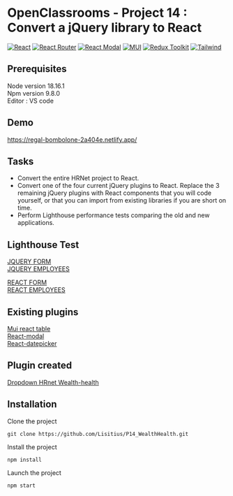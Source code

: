 # OpenClassrooms - Project 14 : Convert a jQuery library to React

[![React](https://img.shields.io/badge/React-18.2.0-9cf)](https://fr.reactjs.org/)
[![React Router](https://img.shields.io/badge/React--router--dom-6.14.0-red)](https://reactrouter.com/en/main)
[![React Modal](https://img.shields.io/badge/React--modal-30.1.0-green)](https://www.npmjs.com/package/react-modal)
[![MUI](https://img.shields.io/badge/MUI-5.14.18-pink)](https://mui.com/material-ui/)
[![Redux Toolkit](https://img.shields.io/badge/ReduxToolkit-1.9.7-purple)](https://redux-toolkit.js.org/)
[![Tailwind](https://img.shields.io/badge/Tailwind-3.3.3-blue)](https://tailwindcss.com/)

## Prerequisites

Node version 18.16.1  
Npm version 9.8.0  
Editor : VS code

## Demo

https://regal-bombolone-2a404e.netlify.app/

## Tasks

- Convert the entire HRNet project to React.
- Convert one of the four current jQuery plugins to React. Replace the 3 remaining jQuery plugins with React components that you will code yourself, or that you can import from existing libraries if you are short on time.
- Perform Lighthouse performance tests comparing the old and new applications.

## Lighthouse Test

[JQUERY FORM](https://github.com/Lisitius/P14_WealthHealth/blob/main/src/assets/lighthouse_jquery_addpage.png)  
[JQUERY EMPLOYEES](https://github.com/Lisitius/P14_WealthHealth/blob/main/src/assets/lighthouse_jquery_table.png)

[REACT FORM](https://github.com/Lisitius/P14_WealthHealth/blob/main/src/assets/lighthouse_react_addform.png)  
[REACT EMPLOYEES](https://github.com/Lisitius/P14_WealthHealth/blob/main/src/assets/lighthouse_react_tablepage.png)

## Existing plugins

[Mui react table](https://mui.com/material-ui/react-table/)  
[React-modal](https://www.npmjs.com/package/react-modal)  
[React-datepicker](https://www.npmjs.com/package/react-datepicker)

## Plugin created

[Dropdown HRnet Wealth-health](https://github.com/Lisitius/p14-package-dropdown-wealth-health)

## Installation

Clone the project

```
git clone https://github.com/Lisitius/P14_WealthHealth.git
```

Install the project

```
npm install
```

Launch the project

```
npm start
```
